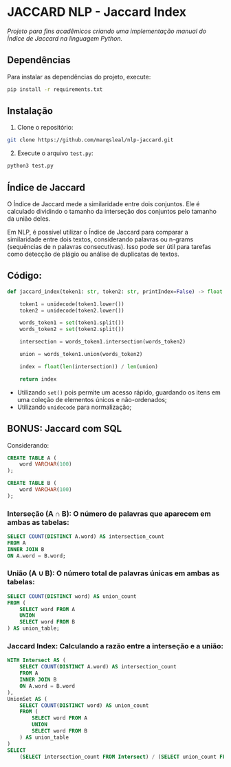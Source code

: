 # JACCARD NLP - Jaccard Index
_Projeto para fins acadêmicos criando uma implementação manual do Índice de Jaccard na linguagem Python._

## Dependências 

Para instalar as dependências do projeto, execute:

```bash
pip install -r requirements.txt
```

## Instalação 

1. Clone o repositório:

```bash
git clone https://github.com/marqsleal/nlp-jaccard.git
```

2. Execute o arquivo `test.py`:

```bash
python3 test.py
```
## Índice de Jaccard

O Índice de Jaccard mede a similaridade entre dois conjuntos. Ele é calculado dividindo o tamanho da interseção dos conjuntos pelo tamanho da união deles.

Em NLP, é possível utilizar o Índice de Jaccard para comparar a similaridade entre dois textos, considerando palavras ou n-grams (sequências de n palavras consecutivas). Isso pode ser útil para tarefas como detecção de plágio ou análise de duplicatas de textos.

## Código:

```python
def jaccard_index(token1: str, token2: str, printIndex=False) -> float:

    token1 = unidecode(token1.lower())
    token2 = unidecode(token2.lower())

    words_token1 = set(token1.split()) 
    words_token2 = set(token2.split())

    intersection = words_token1.intersection(words_token2)

    union = words_token1.union(words_token2)

    index = float(len(intersection)) / len(union)

    return index
```

- Utilizando `set()` pois permite um acesso rápido, guardando os itens em uma coleção de elementos únicos e não-ordenados;
- Utilizando `unidecode` para normalização;

## **BONUS**: Jaccard com SQL

Considerando:
```sql
CREATE TABLE A (
    word VARCHAR(100)
);

CREATE TABLE B (
    word VARCHAR(100)
);
```

### Interseção (A ∩ B): O número de palavras que aparecem em ambas as tabelas:

```sql
SELECT COUNT(DISTINCT A.word) AS intersection_count
FROM A
INNER JOIN B
ON A.word = B.word;
```

### União (A ∪ B): O número total de palavras únicas em ambas as tabelas:

```sql
SELECT COUNT(DISTINCT word) AS union_count
FROM (
    SELECT word FROM A
    UNION
    SELECT word FROM B
) AS union_table;
```

### Jaccard Index: Calculando a razão entre a interseção e a união:

```sql
WITH Intersect AS (
    SELECT COUNT(DISTINCT A.word) AS intersection_count
    FROM A
    INNER JOIN B
    ON A.word = B.word
),
UnionSet AS (
    SELECT COUNT(DISTINCT word) AS union_count
    FROM (
        SELECT word FROM A
        UNION
        SELECT word FROM B
    ) AS union_table
)
SELECT
    (SELECT intersection_count FROM Intersect) / (SELECT union_count FROM UnionSet) AS jaccard_index;
```